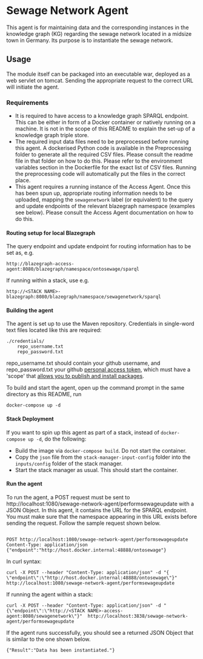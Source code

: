 # Sewage Network Agent
This agent is for maintaining data and the corresponding instances in the knowledge graph (KG) regarding the sewage network located in a midsize town in Germany. Its purpose is to instantiate the sewage network. 

## Usage 
The module itself can be packaged into an executable war, deployed as a web servlet on tomcat. Sending the appropriate request to the correct URL will initiate the agent. 

### Requirements
- It is required to have access to a knowledge graph SPARQL endpoint. This can be either in form of a Docker container or natively running on a machine. It is not in the scope of this README to explain the set-up of a knowledge graph triple store. 
- The required input data files need to be preprocessed before running this agent. A dockerised Python code is available in the Preprocessing folder to generate all the required CSV files. Please consult the readme file in that folder on how to do this. Please refer to the environment variables section in the Dockerfile for the exact list of CSV files. Running the preprocessing code will automatically put the files in the correct place.
- This agent requires a running instance of the Access Agent. Once this has been spun up, appropriate routing information needs to be uploaded, mapping the `sewagenetwork` label (or equivalent) to the query and update endpoints of the relevant blazegraph namespace (examples see below). Please consult the Access Agent documentation on how to do this.

#### Routing setup for local Blazegraph
The query endpoint and update endpoint for routing information has to be set as, e.g.
```
http://blazegraph-access-agent:8080/blazegraph/namespace/ontosewage/sparql
```
If running within a stack, use e.g.
```
http://<STACK NAME>-blazegraph:8080/blazegraph/namespace/sewagenetwork/sparql
```

#### Building the agent

The agent is set up to use the Maven repository. Credentials in single-word text files located like this are required:
```
./credentials/
    repo_username.txt
    repo_password.txt
```
repo_username.txt should contain your github username, and repo_password.txt your github [personal access token](https://docs.github.com/en/github/authenticating-to-github/creating-a-personal-access-token),
which must have a 'scope' that [allows you to publish and install packages](https://docs.github.com/en/packages/working-with-a-github-packages-registry/working-with-the-apache-maven-registry#authenticating-to-github-packages).

To build and start the agent, open up the command prompt in the same directory as this README, run
```
docker-compose up -d
```

#### Stack Deployment

If you want to spin up this agent as part of a stack, instead of `docker-compose up -d`, do the following:
- Build the image via `docker-compose build`. Do not start the container.
- Copy the `json` file from the `stack-manager-input-config` folder into the `inputs/config` folder of the stack manager.
- Start the stack manager as usual. This should start the container.

#### Run the agent
To run the agent, a POST request must be sent to http://localhost:1080/sewage-network-agent/performsewageupdate with a JSON Object. In this agent, it contains the URL for the SPARQL endpoint. You must make sure that the namespace appearing in this URL exists before sending the request. Follow the sample request shown below.
```

POST http://localhost:1080/sewage-network-agent/performsewageupdate
Content-Type: application/json
{"endpoint":"http://host.docker.internal:48888/ontosewage"}
```

In curl syntax:
```
curl -X POST --header "Content-Type: application/json" -d "{
\"endpoint\":\"http://host.docker.internal:48888/ontosewage\"}"  http://localhost:1080/sewage-network-agent/performsewageupdate
```

If running the agent within a stack:
```
curl -X POST --header "Content-Type: application/json" -d "{\"endpoint\":\"http://<STACK NAME>-access-agent:8080/sewagenetwork\"}"  http://localhost:3838/sewage-network-agent/performsewageupdate
```

If the agent runs successfully, you should see a returned JSON Object that is similar to the one shown below.
```
{"Result":"Data has been instantiated."}
```

